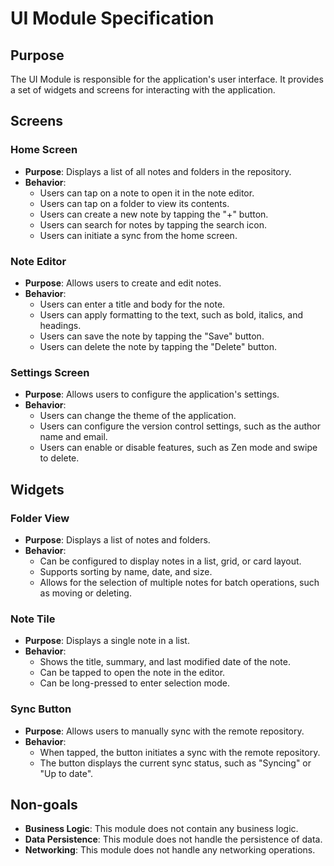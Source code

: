 # UI Module Specification

## Purpose

The UI Module is responsible for the application's user interface. It provides a set of widgets and screens for interacting with the application.

## Screens

### Home Screen

- **Purpose**: Displays a list of all notes and folders in the repository.
- **Behavior**:
  - Users can tap on a note to open it in the note editor.
  - Users can tap on a folder to view its contents.
  - Users can create a new note by tapping the "+" button.
  - Users can search for notes by tapping the search icon.
  - Users can initiate a sync from the home screen.

### Note Editor

- **Purpose**: Allows users to create and edit notes.
- **Behavior**:
  - Users can enter a title and body for the note.
  - Users can apply formatting to the text, such as bold, italics, and headings.
  - Users can save the note by tapping the "Save" button.
  - Users can delete the note by tapping the "Delete" button.

### Settings Screen

- **Purpose**: Allows users to configure the application's settings.
- **Behavior**:
  - Users can change the theme of the application.
  - Users can configure the version control settings, such as the author name and email.
  - Users can enable or disable features, such as Zen mode and swipe to delete.

## Widgets

### Folder View

- **Purpose**: Displays a list of notes and folders.
- **Behavior**:
  - Can be configured to display notes in a list, grid, or card layout.
  - Supports sorting by name, date, and size.
  - Allows for the selection of multiple notes for batch operations, such as moving or deleting.

### Note Tile

- **Purpose**: Displays a single note in a list.
- **Behavior**:
  - Shows the title, summary, and last modified date of the note.
  - Can be tapped to open the note in the editor.
  - Can be long-pressed to enter selection mode.

### Sync Button

- **Purpose**: Allows users to manually sync with the remote repository.
- **Behavior**:
  - When tapped, the button initiates a sync with the remote repository.
  - The button displays the current sync status, such as "Syncing" or "Up to date".

## Non-goals

- **Business Logic**: This module does not contain any business logic.
- **Data Persistence**: This module does not handle the persistence of data.
- **Networking**: This module does not handle any networking operations.
